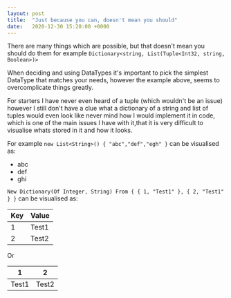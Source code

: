 ```yaml
---
layout: post
title:  "Just because you can, doesn't mean you should"
date:   2020-12-30 15:20:00 +0000
---
```

There are many things which are possible, but that doesn't mean you should do them for example `Dictionary<string, List(Tuple<Int32, string, Boolean>)>`

When deciding and using DataTypes it's important to pick the simplest DataType that matches your needs, however the example above, seems to overcomplicate things greatly. 

For starters I have never even heard of a tuple (which wouldn't be an issue) however I still don't have a clue what a dictionary of a string and list of tuples would even look like never mind how I would implement it in code, which is one of the main issues I have with it,that it is very difficult to visualise whats stored in it and how it looks.

For example `new List<String>() { "abc","def","egh" }` can be visualised as:

* abc
* def
* ghi

`New Dictionary(Of Integer, String) From { { 1, "Test1" }, { 2, "Test1" } }` can be visualised as:

| Key | Value |
| --- | --- |
| 1 | Test1 |
| 2 | Test2 |

Or

| 1 | 2 |
| --- | --- |
| Test1 | Test2 |